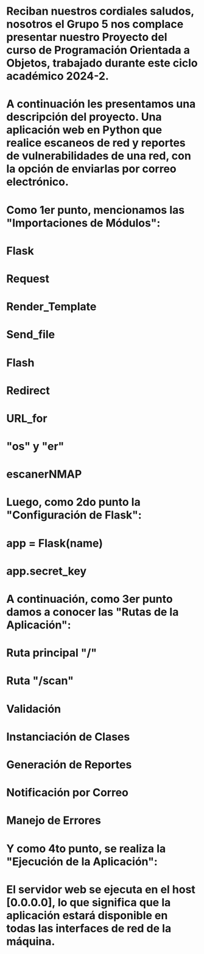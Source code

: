 # Reciban nuestros cordiales saludos, nosotros el Grupo 5 nos complace presentar nuestro Proyecto del curso de Programación Orientada a Objetos, trabajado durante este ciclo académico 2024-2. 
# A continuación les presentamos una descripción del proyecto. Una aplicación web en Python que realice escaneos de red y reportes de vulnerabilidades de una red, con la opción de enviarlas por correo electrónico.
#
#
#
# Como 1er punto, mencionamos las "Importaciones de Módulos":
#
# Flask                           
#
  #   Request  
  #   Render_Template               
  #   Send_file                      
  #   Flash                           
  #   Redirect                       
  #   URL_for
#
# "os" y "er"                      
#                                 
# escanerNMAP                                                          
#                                
#
#
# Luego, como 2do punto la "Configuración de Flask":
#
  #  app = Flask(__name__)          
  #  app.secret_key                 
#
#
#
# A continuación, como 3er punto damos a conocer las "Rutas de la Aplicación":
#
# Ruta principal "/"                
# Ruta "/scan"                       
#
  #   Validación                     
  #   Instanciación de Clases       
  #   Generación de Reportes        
  #   Notificación por Correo      
  #   Manejo de Errores             
#
#
#
# Y como 4to punto, se realiza la "Ejecución de la Aplicación":
#
# El servidor web se ejecuta en el host [0.0.0.0], lo que significa que la aplicación estará disponible en todas las interfaces de red de la máquina.
    







